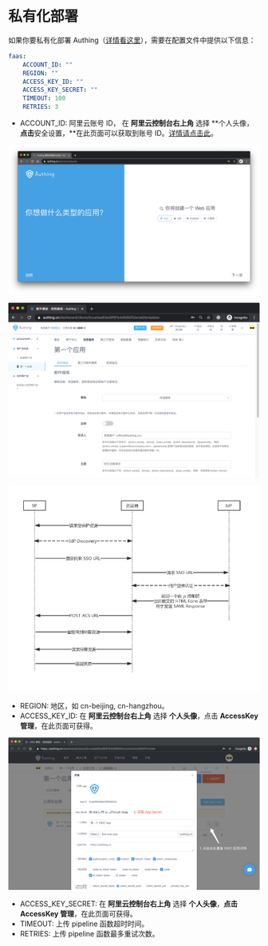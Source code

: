 # 私有化部署

如果你要私有化部署 Authing（[详情看这里](../../quickstart/deployment.md)），需要在配置文件中提供以下信息：

```yaml
faas:
    ACCOUNT_ID: ""
    REGION: ""
    ACCESS_KEY_ID: ""
    ACCESS_KEY_SECRET: ""
    TIMEOUT: 100
    RETRIES: 3
```

* ACCOUNT\_ID: 阿里云账号 ID， 在 **阿里云控制台右上角** 选择 **个人头像，**点击**安全设置，**在此页面可以获取到账号 ID。[详情请点击此](https://help.aliyun.com/document_detail/52984.html?spm=a2c4g.11186623.2.49.49772a364IfiEO#getAccountID)。

![](../../.gitbook/assets/image%20%28104%29.png)

![](../../.gitbook/assets/image%20%28137%29.png)

![](../../.gitbook/assets/image%20%28291%29.png)

* REGION: 地区，如 cn-beijing, cn-hangzhou。
* ACCESS\_KEY\_ID: 在 **阿里云控制台右上角** 选择 **个人头像**，点击 **AccessKey 管理**，在此页面可获得。

![](../../.gitbook/assets/image%20%28111%29.png)

* ACCESS\_KEY\_SECRET: 在 **阿里云控制台右上角** 选择 **个人头像**，**点击 AccessKey 管理**，在此页面可获得。
* TIMEOUT: 上传 pipeline 函数超时时间。
* RETRIES: 上传 pipeline 函数最多重试次数。



